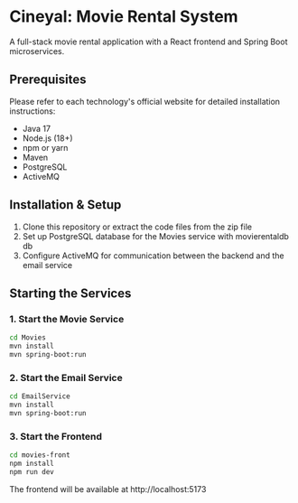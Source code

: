 # Cineyal: Movie Rental System

A full-stack movie rental application with a React frontend and Spring Boot microservices.

## Prerequisites

Please refer to each technology's official website for detailed installation instructions:

- Java 17
- Node.js (18+)
- npm or yarn
- Maven
- PostgreSQL
- ActiveMQ

## Installation & Setup

1. Clone this repository or extract the code files from the zip file
2. Set up PostgreSQL database for the Movies service with movierentaldb db
3. Configure ActiveMQ for communication between the backend and the email service

## Starting the Services

### 1. Start the Movie Service

```bash
cd Movies
mvn install
mvn spring-boot:run
```

### 2. Start the Email Service

```bash
cd EmailService
mvn install
mvn spring-boot:run
```

### 3. Start the Frontend

```bash
cd movies-front
npm install
npm run dev
```

The frontend will be available at http://localhost:5173 
